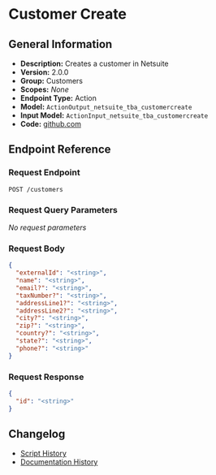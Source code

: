 <!-- BEGIN GENERATED CONTENT -->
# Customer Create

## General Information

- **Description:** Creates a customer in Netsuite
- **Version:** 2.0.0
- **Group:** Customers
- **Scopes:** _None_
- **Endpoint Type:** Action
- **Model:** `ActionOutput_netsuite_tba_customercreate`
- **Input Model:** `ActionInput_netsuite_tba_customercreate`
- **Code:** [github.com](https://github.com/NangoHQ/integration-templates/tree/main/integrations/netsuite-tba/actions/customer-create.ts)


## Endpoint Reference

### Request Endpoint

`POST /customers`

### Request Query Parameters

_No request parameters_

### Request Body

```json
{
  "externalId": "<string>",
  "name": "<string>",
  "email?": "<string>",
  "taxNumber?": "<string>",
  "addressLine1?": "<string>",
  "addressLine2?": "<string>",
  "city?": "<string>",
  "zip?": "<string>",
  "country?": "<string>",
  "state?": "<string>",
  "phone?": "<string>"
}
```

### Request Response

```json
{
  "id": "<string>"
}
```

## Changelog

- [Script History](https://github.com/NangoHQ/integration-templates/commits/main/integrations/netsuite-tba/actions/customer-create.ts)
- [Documentation History](https://github.com/NangoHQ/integration-templates/commits/main/integrations/netsuite-tba/actions/customer-create.md)

<!-- END  GENERATED CONTENT -->

